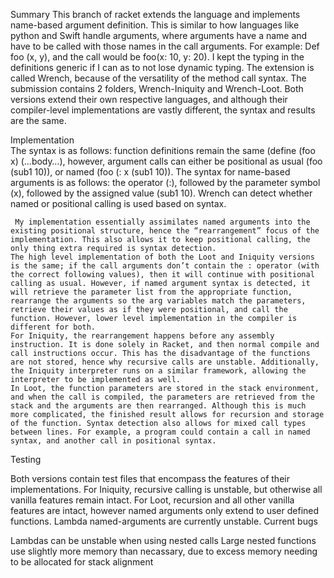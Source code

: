 Summary	
	This branch of racket extends the language and implements name-based argument definition. This is similar to how languages like python and Swift handle arguments, where arguments have a name and have to be called with those names in the call arguments. For example:
Def foo (x, y), and the call would be foo(x: 10, y: 20). I kept the typing in the definitions generic if I can as to not lose dynamic typing. The extension is called Wrench, because of the versatility of the method call syntax. The submission contains 2 folders, Wrench-Iniquity and Wrench-Loot. Both versions extend their own respective languages, and although their compiler-level implementations are vastly different, the syntax and results are the same. 

Implementation	
	The syntax is as follows: function definitions remain the same (define (foo x) (…body…), however, argument calls can either be positional as usual (foo (sub1 10)), or named 
(foo (: x (sub1 10)). The syntax for name-based arguments is as follows: the operator (:), followed by the parameter symbol (x), followed by the assigned value (sub1 10). Wrench can detect whether named or positional calling is used based on syntax. 

	 My implementation essentially assimilates named arguments into the existing positional structure, hence the “rearrangement” focus of the implementation. This also allows it to keep positional calling, the only thing extra required is syntax detection.
	The high level implementation of both the Loot and Iniquity versions is the same; if the call arguments don’t contain the : operator (with the correct following values), then it will continue with positional calling as usual. However, if named argument syntax is detected, it will retrieve the parameter list from the appropriate function, rearrange the arguments so the arg variables match the parameters, retrieve their values as if they were positional, and call the function. However, lower level implementation in the compiler is different for both. 
	For Iniquity, the rearrangement happens before any assembly instruction. It is done solely in Racket, and then normal compile and call instructions occur. This has the disadvantage of the functions are not stored, hence why recursive calls are unstable. Additionally, the Iniquity interpreter runs on a similar framework, allowing the interpreter to be implemented as well. 
	In Loot, the function parameters are stored in the stack environment, and when the call is compiled, the parameters are retrieved from the stack and the arguments are then rearranged. Although this is much more complicated, the finished result allows for recursion and storage of the function. Syntax detection also allows for mixed call types between lines. For example, a program could contain a call in named syntax, and another call in positional syntax.  

Testing	

Both versions contain test files that encompass the features of their implementations. For Iniquity, recursive calling is unstable, but otherwise all vanilla features remain intact. For Loot, recursion and all other vanilla features are intact, however named arguments only extend to user defined functions. Lambda named-arguments are currently unstable. 
Current bugs

Lambdas can be unstable when using nested calls
Large nested functions use slightly more memory than necassary, due to excess memory needing to be allocated for stack alignment  
